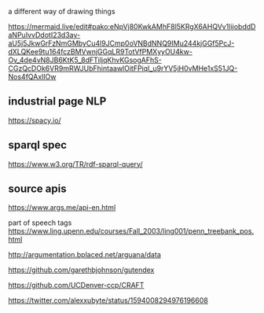 


a different way of drawing things

https://mermaid.live/edit#pako:eNpVj80KwkAMhF8l5KRgX6AHQVv1IijobddDaNPuIvvDdotI23d3ay-aU5j5JkwGrFzNmGMbyCu4l9JCmp0oVNBdNNQ9IMu244kjGGf5PcJ-dXLQKee9tu164fczBMVwnjGGqLR9TotVfPMXyyOU4kw-Ov_4de4vN8JB6KtK5_8dFTiljqKhvKGsogAFhS-CGzQcDOk6VR9mRWJUbFhintaawlOitFPiqI_u9rYV5jH0vMHe1xS51JQ-Nos4fQAxIlOw


## industrial page NLP
https://spacy.io/



## sparql spec
https://www.w3.org/TR/rdf-sparql-query/


## source apis
https://www.args.me/api-en.html

part of speech tags
https://www.ling.upenn.edu/courses/Fall_2003/ling001/penn_treebank_pos.html

http://argumentation.bplaced.net/arguana/data

https://github.com/garethbjohnson/gutendex


https://github.com/UCDenver-ccp/CRAFT

https://twitter.com/alexxubyte/status/1594008294976196608
